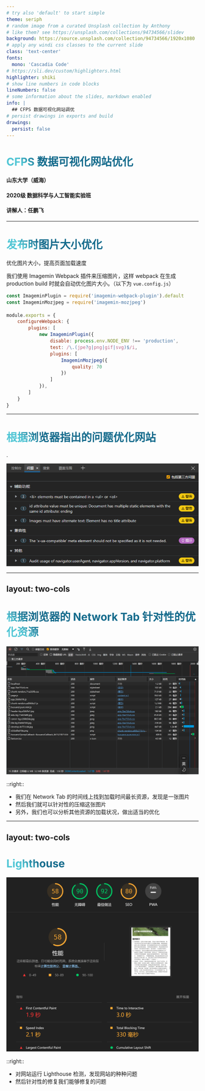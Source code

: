 ```yaml
---
# try also 'default' to start simple
theme: seriph
# random image from a curated Unsplash collection by Anthony
# like them? see https://unsplash.com/collections/94734566/slidev
background: https://source.unsplash.com/collection/94734566/1920x1080
# apply any windi css classes to the current slide
class: 'text-center'
fonts:
  mono: 'Cascadia Code'
# https://sli.dev/custom/highlighters.html
highlighter: shiki
# show line numbers in code blocks
lineNumbers: false
# some information about the slides, markdown enabled
info: |
  ## CFPS 数据可视化网站调优
# persist drawings in exports and build
drawings:
  persist: false
---
```


<style>
h1 {
  background-color: #2B90B6;
  background-image: linear-gradient(45deg, #4EC5D4 10%, #146b8c 20%);
  background-size: 100%;
  -webkit-background-clip: text;
  -moz-background-clip: text;
  -webkit-text-fill-color: transparent;
  -moz-text-fill-color: transparent;
}
</style>

# CFPS 数据可视化网站优化

#### 山东大学（威海）

#### 2020级 数据科学与人工智能实验班

#### 讲解人：任鹏飞

---

# 发布时图片大小优化
优化图片大小，提高页面加载速度

我们使用 Imagemin Webpack 插件来压缩图片，这样 webpack 在生成 production build 时就会自动优化图片大小。（以下为 `vue.config.js`）
```js
const ImageminPlugin = require('imagemin-webpack-plugin').default
const ImageminMozjpeg = require('imagemin-mozjpeg')

module.exports = {
    configureWebpack: {
        plugins: [
            new ImageminPlugin({
                disable: process.env.NODE_ENV !== 'production',
                test: /\.(jpe?g|png|gif|svg)$/i,
                plugins: [
                    ImageminMozjpeg({
                        quality: 70
                    })
                ]
            }),
        ]
    }
}
```

---

# 根据浏览器指出的问题优化网站
.

![Issues](issues.png)

---
layout: two-cols
---
# 根据浏览器的 Network Tab 针对性的优化资源

![Network](network.png)

::right::

- 我们在 Network Tab 的时间线上找到加载时间最长资源，发现是一张图片
- 然后我们就可以针对性的压缩这张图片
- 另外，我们也可以分析其他资源的加载状况，做出适当的优化

---
layout: two-cols
---

# Lighthouse

![Light House](lighthouse.png)

::right::

- 对网站运行 Lighthouse 检测，发现网站的种种问题
- 然后针对性的修复我们能够修复的问题